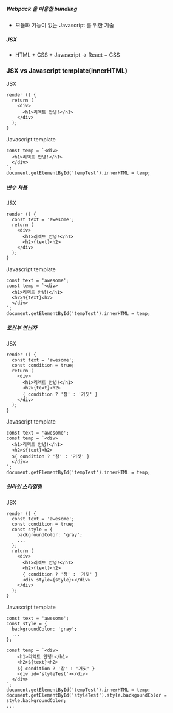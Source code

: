 ##### Webpack 을 이용한 bundling
* 모듈화 기능이 없는 Javascript 를 위한 기술

##### JSX
* HTML + CSS + Javascript &rarr; React + CSS

### JSX vs Javascript template(innerHTML)
JSX
```JS
render () {
  return (
    <div>
      <h1>리액트 안녕!</h1>
    </div>
  );
}
```

Javascript template
```JS
const temp = `<div>
  <h1>리액트 안녕!</h1>
  </div>
`;
document.getElementById('tempTest').innerHTML = temp;
```

##### 변수 사용
JSX
```JS
render () {
  const text = 'awesome';
  return (
    <div>
      <h1>리액트 안녕!</h1>
      <h2>{text}<h2>
    </div>
  );
}
```

Javascript template
```JS
const text = 'awesome';
const temp = `<div>
  <h1>리액트 안녕!</h1>
  <h2>${text}<h2>
  </div>
`;
document.getElementById('tempTest').innerHTML = temp;
```

##### 조건부 연산자
JSX
```JS
render () {
  const text = 'awesome';
  const condition = true;
  return (
    <div>
      <h1>리액트 안녕!</h1>
      <h2>{text}<h2>
      { condition ? '참' : '거짓' }
    </div>
  );
}
```

Javascript template
```JS
const text = 'awesome';
const temp = `<div>
  <h1>리액트 안녕!</h1>
  <h2>${text}<h2>
  ${ condition ? '참' : '거짓' }
  </div>
`;
document.getElementById('tempTest').innerHTML = temp;
```

##### 인라인 스타일링

JSX
```JS
render () {
  const text = 'awesome';
  const condition = true;
  const style = {
    backgroundColor: 'gray';
    ...
  };
  return (
    <div>
      <h1>리액트 안녕!</h1>
      <h2>{text}<h2>
      { condition ? '참' : '거짓' }
      <div style={style}></div>
    </div>
  );
}
```

Javascript template
```JS
const text = 'awesome';
const style = {
  backgroundColor: 'gray';
  ...
};

const temp = `<div>
    <h1>리액트 안녕!</h1>
    <h2>${text}<h2>
    ${ condition ? '참' : '거짓' }
    <div id='styleTest'></div>
  </div>
`;
document.getElementById('tempTest').innerHTML = temp;
document.getElementById('styleTest').style.backgoundColor = style.backgroundColor;
...
```
